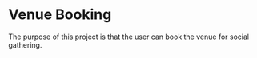 # Venue Booking
 The purpose of this project is that the user can book the venue for social gathering.
